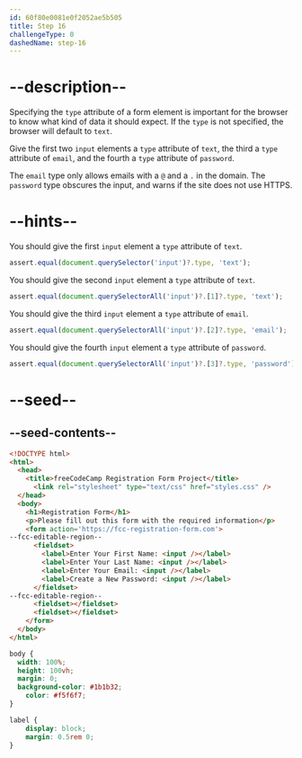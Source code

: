 ```yaml
---
id: 60f80e0081e0f2052ae5b505
title: Step 16
challengeType: 0
dashedName: step-16
---
```


# --description--

Specifying the `type` attribute of a form element is important for the browser to know what kind of data it should expect. If the `type` is not specified, the browser will default to `text`.

Give the first two `input` elements a `type` attribute of `text`, the third a `type` attribute of `email`, and the fourth a `type` attribute of `password`.

The `email` type only allows emails with a `@` and a `.` in the domain. The `password` type obscures the input, and warns if the site does not use HTTPS.

# --hints--

You should give the first `input` element a `type` attribute of `text`.

```js
assert.equal(document.querySelector('input')?.type, 'text');
```

You should give the second `input` element a `type` attribute of `text`.

```js
assert.equal(document.querySelectorAll('input')?.[1]?.type, 'text');
```

You should give the third `input` element a `type` attribute of `email`.

```js
assert.equal(document.querySelectorAll('input')?.[2]?.type, 'email');
```

You should give the fourth `input` element a `type` attribute of `password`.

```js
assert.equal(document.querySelectorAll('input')?.[3]?.type, 'password');
```

# --seed--

## --seed-contents--

```html
<!DOCTYPE html>
<html>
  <head>
    <title>freeCodeCamp Registration Form Project</title>
      <link rel="stylesheet" type="text/css" href="styles.css" />
  </head>
  <body>
    <h1>Registration Form</h1>
    <p>Please fill out this form with the required information</p>
    <form action='https://fcc-registration-form.com'>
--fcc-editable-region--
      <fieldset>
        <label>Enter Your First Name: <input /></label>
        <label>Enter Your Last Name: <input /></label>
        <label>Enter Your Email: <input /></label>
        <label>Create a New Password: <input /></label>
      </fieldset>
--fcc-editable-region--
      <fieldset></fieldset>
      <fieldset></fieldset>
    </form>
  </body>
</html>
```

```css
body {
  width: 100%;
  height: 100vh;
  margin: 0;
  background-color: #1b1b32;
    color: #f5f6f7;
}

label {
    display: block;
    margin: 0.5rem 0;
}

```
